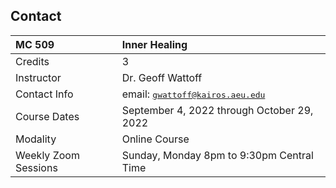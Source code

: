 ## Contact

MC 509 | Inner Healing
:--- | :---
Credits | 3
Instructor | Dr. Geoff Wattoff
Contact Info | email: <samp>gwattoff@kairos.aeu.edu</samp>
Course Dates | September 4, 2022 through October 29, 2022
Modality | Online Course
Weekly Zoom Sessions | Sunday, Monday 8pm to 9:30pm Central Time
